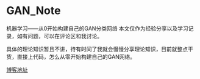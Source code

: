 # GAN_Note
机器学习——从0开始构建自己的GAN分类网络
本文仅作为经验分享以及学习记录，如有问题，可以在评论区和我讨论。

具体的理论知识暂且不讲，待有时间了我就会慢慢分享理论知识，目前就整点干货，直接上代码，怎么从零开始构建自己的GAN网络。

[博客地址](https://blog.csdn.net/qq_52222102/article/details/125126575?csdn_share_tail=%7B%22type%22%3A%22blog%22%2C%22rType%22%3A%22article%22%2C%22rId%22%3A%22125126575%22%2C%22source%22%3A%22qq_52222102%22%7D&ctrtid=cPfRb)
